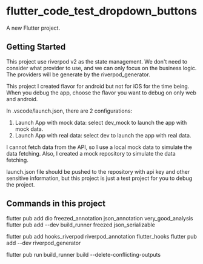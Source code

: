 # flutter_code_test_dropdown_buttons

A new Flutter project.

## Getting Started

This project use riverpod v2 as the state management.
We don't need to consider what provider to use, and we can only focus on the business logic.
The providers will be generate by the riverpod_generator.

This project I created flavor for android but not for iOS for the time being. When you debug the app, choose the flavor you want to debug on only web and android.

In .vscode/launch.json, there are 2 configurations:

1. Launch App with mock data: select dev_mock to launch the app with mock data.
2. Launch App with real data: select dev to launch the app with real data.

I cannot fetch data from the API, so I use a local mock data to simulate the data fetching.
Also, I created a mock repository to simulate the data fetching.

launch.json file should be pushed to the repository with api key and other sensitive information, but this project is just a test project for you to debug the project.

## Commands in this project

flutter pub add dio freezed_annotation json_annotation very_good_analysis
flutter pub add --dev build_runner freezed json_serializable

flutter pub add hooks_riverpod riverpod_annotation flutter_hooks
flutter pub add --dev riverpod_generator

flutter pub run build_runner build --delete-conflicting-outputs
